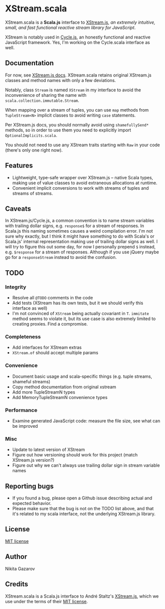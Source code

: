 # XStream.scala

XStream.scala is a **Scala.js** interface to [XStream.js](https://github.com/staltz/xstream), _an extremely intuitive, small, and fast functional reactive stream library for JavaScript_.

XStream is notably used in [Cycle.js](https://github.com/cyclejs/cyclejs), an honestly functional and reactive JavaScript framework. Yes, I'm working on the Cycle.scala interface as well.

## Documentation

For now, see [XStream.js docs](https://github.com/staltz/xstream/blob/master/README.md). XStream.scala retains original XStream.js classes and method names with only a few deviations.

Notably, class `Stream` is named `XStream` in my interface to avoid the inconvenience of sharing the name with `scala.collection.immutable.Stream`.

When mapping over a stream of tuples, you can use `map` methods from `TupleStream<N>` implicit classes to avoid writing `case` statements.

Per XStream.js docs, you should normally avoid using `shamefullySend*` methods, so in order to use them you need to explicitly import `OptionalImplicits.scala`.

You should not need to use any XStream traits starting with `Raw` in your code (there's only one right now).

## Features
* Lightweight, type-safe wrapper over XStream.js – native Scala types, making use of value classes to avoid extraneous allocations at runtime.
* Convenient implicit conversions to work with streams of tuples and streams of streams.

## Caveats

In XStream.js/Cycle.js, a common convention is to name stream variables with trailing dollar signs, e.g. `response$` for a stream of responses. In Scala.js this naming sometimes causes a weird compilation error. I'm not sure why exactly, but I think it might have something to do with Scala's or Scala.js' internal representation making use of trailing dollar signs as well. I will try to figure this out some day, for now I personally prepend `$` instead, e.g. `$response` for a stream of responses. Although if you use jQuery maybe go for a `responseStream` instead to avoid the confusion.

## TODO

### Integrity
* Resolve all `@TODO` comments in the code
* Add tests (XStream has its own tests, but it we should verify this interface as well)
* I'm not convinced of `XStream` being actually covariant in `T`. `immitate` method seems to violate it, but its use case is also extremely limited to creating proxies. Find a compromise.

### Completeness
* Add interfaces for XStream extras
* `XStream.of` should accept multiple params

### Convenience
* Document basic usage and scala-specific things (e.g. tuple streams, shameful streams)
* Copy method documentation from original xstream
* Add more TupleStreamN types
* Add MemoryTupleStreamN convenience types

### Performance
* Examine generated JavaScript code: measure the file size, see what can be improved

### Misc
* Update to latest version of XStream
* Figure out how versioning should work for this project (match XStream.js version?)
* Figure out why we can't always use trailing dollar sign in stream variable names

## Reporting bugs
* If you found a bug, please open a Github issue describing actual and expected behavior.
* Please make sure that the bug is not on the TODO list above, and that it's related to my scala interface, not the underlying XStream.js library.

## License

[MIT license](https://github.com/raquo/xstream-scala/blob/master/LICENSE.md)

## Author

Nikita Gazarov

## Credits

XStream.scala is a Scala.js interface to André Staltz's [XStream.js](https://github.com/staltz/xstream), which we use under the terms of their [MIT license](https://github.com/staltz/xstream/blob/master/LICENSE).
